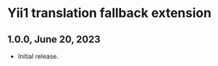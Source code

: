 Yii1 translation fallback extension
===================================

1.0.0, June 20, 2023
--------------------

- Initial release.
